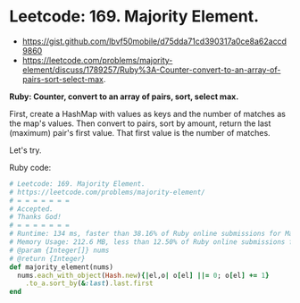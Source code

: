 # Leetcode: 169. Majority Element.

- https://gist.github.com/lbvf50mobile/d75dda71cd390317a0ce8a62accd9860
- https://leetcode.com/problems/majority-element/discuss/1789257/Ruby%3A-Counter-convert-to-an-array-of-pairs-sort-select-max.
 
**Ruby: Counter, convert to an array of pairs, sort, select max.**

First, create a HashMap with values as keys and the number of matches as the map's values. Then convert to pairs, sort by amount, return the last (maximum) pair's first value. That first value is the number of matches.

Let's try.

Ruby code:
```Ruby
# Leetcode: 169. Majority Element.
# https://leetcode.com/problems/majority-element/
# = = = = = = =
# Accepted.
# Thanks God!
# = = = = = = =
# Runtime: 134 ms, faster than 38.16% of Ruby online submissions for Majority Element.
# Memory Usage: 212.6 MB, less than 12.50% of Ruby online submissions for Majority Element.
# @param {Integer[]} nums
# @return {Integer}
def majority_element(nums)
  nums.each_with_object(Hash.new){|el,o| o[el] ||= 0; o[el] += 1}
    .to_a.sort_by(&:last).last.first
end
```
